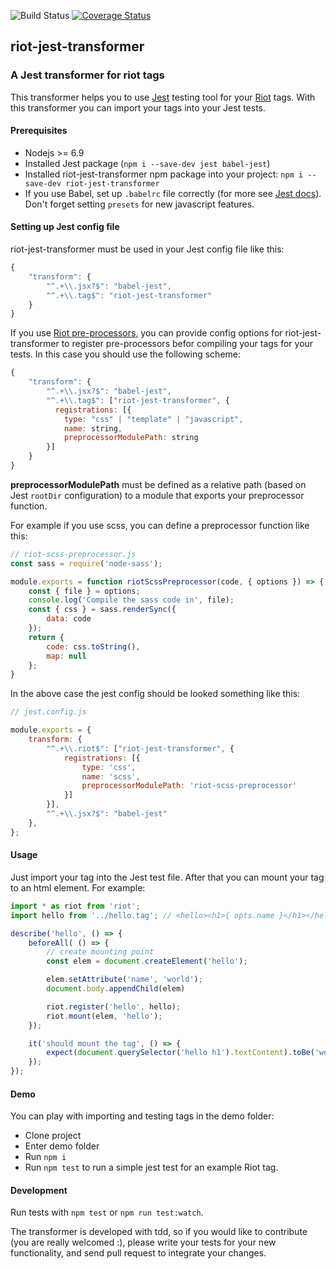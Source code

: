 ![Build Status](https://travis-ci.org/tompascall/riot-jest-transformer.svg?branch=master) [![Coverage Status](https://coveralls.io/repos/github/tompascall/riot-jest-transformer/badge.svg?branch=master)](https://coveralls.io/github/tompascall/riot-jest-transformer?branch=master)

## riot-jest-transformer

### A Jest transformer for riot tags

This transformer helps you to use [Jest](https://facebook.github.io/jest/) testing tool for your [Riot](http://riotjs.com/) tags. With this transformer you can import your tags into your Jest tests.

#### Prerequisites

- Nodejs >= 6.9
- Installed Jest package (`npm i --save-dev jest babel-jest`)
- Installed riot-jest-transformer npm package into your project: `npm i --save-dev riot-jest-transformer`
- If you use Babel, set up `.babelrc` file correctly (for more see [Jest docs](https://facebook.github.io/jest/docs/getting-started.html#additional-configuration)). Don't forget setting `presets` for new javascript features. 

#### Setting up Jest config file

riot-jest-transformer must be used in your Jest config file like this:

```js
{
    "transform": {
        "^.+\\.jsx?$": "babel-jest",
        "^.+\\.tag$": "riot-jest-transformer"
    }
}
```

If you use [Riot pre-processors](https://riot.js.org/compiler/#pre-processors), you can provide config options for riot-jest-transformer to register pre-processors befor compiling your tags for your tests. In this case you should use the following scheme:

```js
{
    "transform": {
        "^.+\\.jsx?$": "babel-jest",
        "^.+\\.tag$": ["riot-jest-transformer", {
          registrations: [{
            type: "css" | "template" | "javascript",
            name: string,
            preprocessorModulePath: string
        }]
    }
}
```

**preprocessorModulePath** must be defined as a relative path (based on Jest `rootDir` configuration) to a module that exports your preprocessor function.

For example if you use scss, you can define a preprocessor function like this:

```js
// riot-scss-preprocessor.js
const sass = require('node-sass');

module.exports = function riotScssPreprocessor(code, { options }) => {
    const { file } = options;
    console.log('Compile the sass code in', file);
    const { css } = sass.renderSync({
        data: code
    });
    return {
        code: css.toString(),
        map: null
    };
}
```

In the above case the jest config should be looked something like this:

```js
// jest.config.js

module.exports = {
    transform: {
        "^.+\\.riot$": ["riot-jest-transformer", {
            registrations: [{
                type: 'css',
                name: 'scss',
                preprocessorModulePath: 'riot-scss-preprocessor'
            }]
        }],
        "^.+\\.jsx?$": "babel-jest"
    },
};

```

#### Usage

Just import your tag into the Jest test file. After that you can mount your tag to an html element. For example:

```js
import * as riot from 'riot';
import hello from '../hello.tag'; // <hello><h1>{ opts.name }</h1></hello>

describe('hello', () => {
    beforeAll( () => {
        // create mounting point
        const elem = document.createElement('hello');

        elem.setAttribute('name', 'world');
        document.body.appendChild(elem)

        riot.register('hello', hello);
        riot.mount(elem, 'hello');
    });

    it('should mount the tag', () => {
        expect(document.querySelector('hello h1').textContent).toBe('world');
    });
});
```

#### Demo

You can play with importing and testing tags in the demo folder:

- Clone project
- Enter demo folder
- Run `npm i`
- Run `npm test` to run a simple jest test for an example Riot tag.

#### Development

Run tests with `npm test` or `npm run test:watch`.

The transformer is developed with tdd, so if you would like to contribute (you are really welcomed :), please write your tests for your new functionality, and send pull request to integrate your changes.

